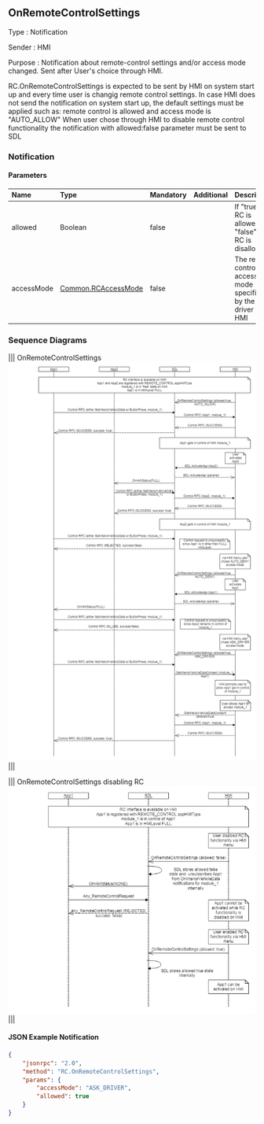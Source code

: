 ## OnRemoteControlSettings

Type
: Notification

Sender
: HMI

Purpose
: Notification about remote-control settings and/or access mode changed. Sent after User's choice through HMI.

RC.OnRemoteControlSettings is expected to be sent by HMI on system start up and every time user is changig remote control settings.
In case HMI does not send the notification on system start up, the default settings must be applied such as: remote control is allowed and access mode is "AUTO_ALLOW"
When user chose through HMI to disable remote control functionality the notification with allowed:false parameter must be sent to SDL

### Notification

#### Parameters

|Name|Type|Mandatory|Additional|Description|
|:---|:---|:--------|:---------|:---------|
|allowed|Boolean|false||If "true" - RC is allowed; if "false" - RC is disallowed|
|accessMode|[Common.RCAccessMode](/docs/Common/Enums/index.md)|false||The remote control access mode specified by the driver via HMI|

### Sequence Diagrams

|||
OnRemoteControlSettings
![OnRemoteControlSettings](./accessories/OnRemoteControlSettings.png)
|||

|||
OnRemoteControlSettings disabling RC
![OnRemoteControlSettings disabling RC](./accessories/OnRemoteControlSettings_disablingRC.png)
|||

#### JSON Example Notification

```json
{
    "jsonrpc": "2.0",
    "method": "RC.OnRemoteControlSettings",
    "params": {
        "accessMode": "ASK_DRIVER",
        "allowed": true
    }
}
```
